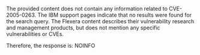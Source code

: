 The provided content does not contain any information related to CVE-2005-0263. The IBM support pages indicate that no results were found for the search query. The Flexera content describes their vulnerability research and management products, but does not mention any specific vulnerabilities or CVEs.

Therefore, the response is: NOINFO